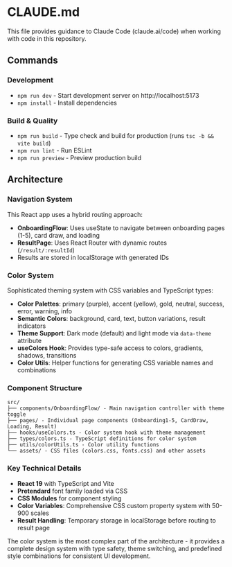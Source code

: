 # CLAUDE.md

This file provides guidance to Claude Code (claude.ai/code) when working with code in this repository.

## Commands

### Development
- `npm run dev` - Start development server on http://localhost:5173
- `npm install` - Install dependencies

### Build & Quality
- `npm run build` - Type check and build for production (runs `tsc -b && vite build`)
- `npm run lint` - Run ESLint
- `npm run preview` - Preview production build

## Architecture

### Navigation System
This React app uses a hybrid routing approach:
- **OnboardingFlow**: Uses useState to navigate between onboarding pages (1-5), card draw, and loading
- **ResultPage**: Uses React Router with dynamic routes (`/result/:resultId`)
- Results are stored in localStorage with generated IDs

### Color System
Sophisticated theming system with CSS variables and TypeScript types:
- **Color Palettes**: primary (purple), accent (yellow), gold, neutral, success, error, warning, info
- **Semantic Colors**: background, card, text, button variations, result indicators
- **Theme Support**: Dark mode (default) and light mode via `data-theme` attribute
- **useColors Hook**: Provides type-safe access to colors, gradients, shadows, transitions
- **Color Utils**: Helper functions for generating CSS variable names and combinations

### Component Structure
```
src/
├── components/OnboardingFlow/ - Main navigation controller with theme toggle
├── pages/ - Individual page components (Onboarding1-5, CardDraw, Loading, Result)
├── hooks/useColors.ts - Color system hook with theme management
├── types/colors.ts - TypeScript definitions for color system
├── utils/colorUtils.ts - Color utility functions
└── assets/ - CSS files (colors.css, fonts.css) and other assets
```

### Key Technical Details
- **React 19** with TypeScript and Vite
- **Pretendard** font family loaded via CSS
- **CSS Modules** for component styling
- **Color Variables**: Comprehensive CSS custom property system with 50-900 scales
- **Result Handling**: Temporary storage in localStorage before routing to result page

The color system is the most complex part of the architecture - it provides a complete design system with type safety, theme switching, and predefined style combinations for consistent UI development.